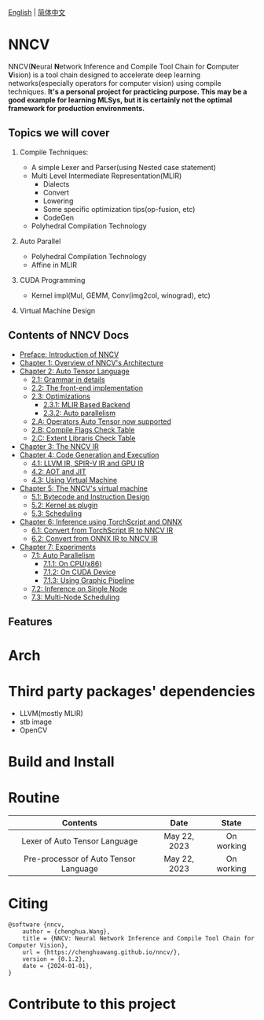 [English](./index.md) | [简体中文](./zh-cn/index.md)

# NNCV

NNCV(**N**eural **N**etwork Inference and Compile Tool Chain for **C**omputer **V**ision) is a tool chain designed to accelerate deep learning networks(especially operators for computer vision) using compile techniques. **It's a personal project for practicing purpose. This may be a good example for learning MLSys, but it is certainly not the optimal framework for production environments.**

## Topics we will cover

1. Compile Techniques:

   * A simple Lexer and Parser(using Nested case statement)
   * Multi Level Intermediate Representation(MLIR)
     * Dialects
     * Convert
     * Lowering
     * Some specific optimization tips(op-fusion, etc)
     * CodeGen
   * Polyhedral Compilation Technology
2. Auto Parallel

   * Polyhedral Compilation Technology
   * Affine in MLIR
3. CUDA Programming

   * Kernel impl(Mul, GEMM, Conv(img2col, winograd), etc)
4. Virtual Machine Design

## Contents of NNCV Docs

* [Preface: Introduction of NNCV](./index.md)
* [Chapter 1: Overview of NNCV's Architecture]()
* [Chapter 2: Auto Tensor Language](./AutoTensor-Lang.md)
    * [2.1: Grammar in details]()
    * [2.2: The front-end implementation]()
    * [2.3: Optimizations]()
        * [2.3.1: MLIR Based Backend]()
        * [2.3.2: Auto parallelism]()
    * [2.A: Operators Auto Tensor now supported](./AutoTensor-Ops-Supported.md)
    * [2.B: Compile Flags Check Table]()
    * [2.C: Extent Libraris Check Table]()
* [Chapter 3: The NNCV IR]()
* [Chapter 4: Code Generation and Execution]()
    * [4.1: LLVM IR, SPIR-V IR and GPU IR]()
    * [4.2: AOT and JIT]()
    * [4.3: Using Virtual Machine]()
* [Chapter 5: The NNCV's virtual machine]()
    * [5.1: Bytecode and Instruction Design]()
    * [5.2: Kernel as plugin]()
    * [5.3: Scheduling]()
* [Chapter 6: Inference using TorchScript and ONNX]()
    * [6.1: Convert from TorchScript IR to NNCV IR]()
    * [6.2: Convert from ONNX IR to NNCV IR]()
* [Chapter 7: Experiments]()
    * [7.1: Auto Parallelism]()
        * [7.1.1: On CPU(x86)]()
        * [7.1.2: On CUDA Device]()
        * [7.1.3: Using Graphic Pipeline]()
    * [7.2: Inference on Single Node]()
    * [7.3: Multi-Node Scheduling]()

## Features

# Arch

# Third party packages' dependencies

* LLVM(mostly MLIR)
* stb image
* OpenCV

# Build and Install

# Routine

|               Contents               |     Date     |   State   |
| :-----------------------------------: | :----------: | :--------: |
|     Lexer of Auto Tensor Language     | May 22, 2023 | On working |
| Pre-processor of Auto Tensor Language | May 22, 2023 | On working |

# Citing

```
@software {nncv,
    author = {chenghua.Wang},
    title = {NNCV: Neural Network Inference and Compile Tool Chain for Computer Vision},
    url = {https://chenghuawang.github.io/nncv/},
    version = {0.1.2},
    date = {2024-01-01},
}
```

# Contribute to this project

